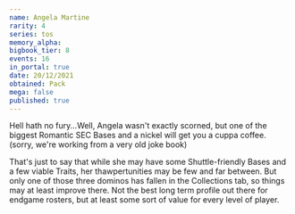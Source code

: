 ```yaml
---
name: Angela Martine
rarity: 4
series: tos
memory_alpha:
bigbook_tier: 8
events: 16
in_portal: true
date: 20/12/2021
obtained: Pack
mega: false
published: true
---
```


Hell hath no fury...Well, Angela wasn't exactly scorned, but one of the biggest Romantic SEC Bases and a nickel will get you a cuppa coffee. (sorry, we're working from a very old joke book)

That's just to say that while she may have some Shuttle-friendly Bases and a few viable Traits, her thawpertunities may be few and far between. But only one of those three dominos has fallen in the Collections tab, so things may at least improve there. Not the best long term profile out there for endgame rosters, but at least some sort of value for every level of player.
